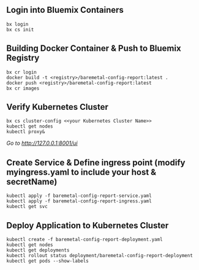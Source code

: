 
## Login into Bluemix Containers
```
bx login 
bx cs init
```

## Building Docker Container & Push to Bluemix Registry

```
bx cr login
docker build -t <registry>/baremetal-config-report:latest .
docker push <registry>/baremetal-config-report:latest
bx cr images
```


## Verify Kubernetes Cluster
```
bx cs cluster-config <<your Kubernetes Cluster Name>>
kubectl get nodes
kubectl proxy&
```

_Go to http://127.0.0.1:8001/ui_

## Create Service & Define ingress point (modify myingress.yaml to include your host & secretName)
```
kubectl apply -f baremetal-config-report-service.yaml
kubectl apply -f baremetal-config-report-ingress.yaml
kubectl get svc
```


## Deploy Application to Kubernetes Cluster
```
kubectl create -f baremetal-config-report-deployment.yaml
kubectl get nodes
kubectl get deployments
kubectl rollout status deployment/baremetal-config-report-deployment
kubectl get pods --show-labels
```




